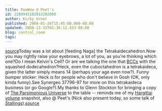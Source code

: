 ```yaml
---
title: PowWow @ Peet's
id: 2280945182013202008
author: Kirby Urner
published: 2008-01-26T15:45:00.000-08:00
updated: 2008-11-15T02:36:12.433-08:00
blog: control_room
tags: 
---
```


[](https://blogger.googleusercontent.com/img/b/R29vZ2xl/AVvXsEjvj7qMMERK8UqoXAhZBQUODL7M-dk6uf__gHpZC0Wx_QFPtg9P7xKXJFfVCLLwMu3C3Ht94kKRrg94F6US6dSt2AoqFjrAWFkHvbDPXOG6hEVzeEnOsvRy-R76aFRqzbcSF-0I/s1600-h/tetrakaideca.jpg)[source](http://www.scielo.br/scielo.php?script=sci_arttext&pid=S1516-14392006000200021)Today was a lot about [feeding Naga] the Tetrakaidecahedron.Now you may rightly raise your eyebrows, a lot of you, as you're thinking which one?Do I mean Kelvin's Cell?  Or are we talking the one that [BCCs](http://www.4dsolutions.net/ocn/xtals101.html) with the squashed dodecahedron?Heck, even the cuboctahedron is a tetrakaideca, given the latter simply means 14 (perhaps your age even now?). Funny bumper sticker:  Heck is for people who don't believe in Gosh (OK, only kinda funny).See Synergeo 37796-97 for more on this tetrakaideca business (or go Google?).My thanks to Glenn Stockton for bringing a copy of [The Parsimonious Universe](http://www.amazon.com/Parsimonious-Universe-Shape-Natural-World/dp/0387979913/) to the table -- reminds me of my [Hargittai volume](http://controlroom.blogspot.com/2006/10/geometry-in-nature.html) snapshot, also @ Peet's (Nick also present today, so some talk of [Stallings](http://mybizmo.blogspot.com/2006/12/another-day-in-rose-city.html)).[](https://blogger.googleusercontent.com/img/b/R29vZ2xl/AVvXsEi0RKl4MRkbVplez3W2XIk5vrKjx-DMALI3DqgbYMB_IUSd-LSBYiNsM-wc7ZVAXt1FgSVCEAyaF_jBFzur_2skumqgkxry8y9kSabwQ24WyzWA-cA2wgUc9SQR04wu4qbyv1Ui/s1600-h/pauling_marsh.jpg)[source](http://www.pnas.org/cgi/reprint/38/2/112.pdf?ck=nck)